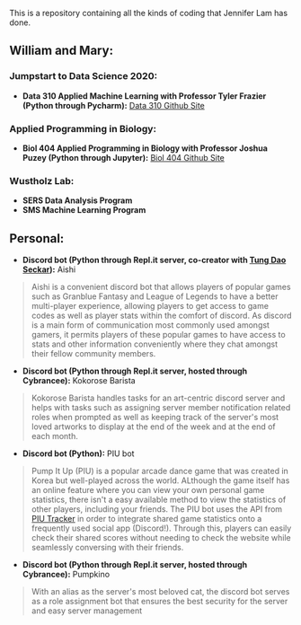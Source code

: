 This is a repository containing all the kinds of coding that Jennifer Lam has done.

## William and Mary:

### Jumpstart to Data Science 2020:
- **Data 310 Applied Machine Learning with Professor Tyler Frazier (Python through Pycharm):** [Data 310 Github Site](https://jlam01.github.io/jlam01-machine-learning/)

### Applied Programming in Biology:
- **Biol 404 Applied Programming in Biology with Professor Joshua Puzey (Python through Jupyter):** [Biol 404 Github Site](https://jlam01.github.io/jlam01-bio/)

### Wustholz Lab:
- **SERS Data Analysis Program**
- **SMS Machine Learning Program**

## Personal:
- **Discord bot (Python through Repl.it server, co-creator with [Tung Dao Seckar](https://www.linkedin.com/in/dao-seckar/)):** Aishi
> Aishi is a convenient discord bot that allows players of popular games such as Granblue Fantasy and League of Legends to have a better multi-player experience, allowing players to get access to game codes as well as player stats within the comfort of discord. As discord is a main form of communication most commonly used amongst gamers, it permits players of these popular games to have access to stats and other information conveniently where they chat amongst their fellow community members.
- **Discord bot (Python through Repl.it server, hosted through Cybrancee):** Kokorose Barista
> Kokorose Barista handles tasks for an art-centric discord server and helps with tasks such as assigning server member notification related roles when prompted as well as keeping track of the server's most loved artworks to display at the end of the week and at the end of each month.
- **Discord bot (Python):** PIU bot
> Pump It Up (PIU) is a popular arcade dance game that was created in Korea but well-played across the world. ALthough the game itself has an online feature where you can view your own personal game statistics, there isn't a easy available method to view the statistics of other players, including your friends. The PIU bot uses the API from [PIU Tracker](https://piutracker.app/) in order to integrate shared game statistics onto a frequently used social app (Discord!). Through this, players can easily check their shared scores without needing to check the website while seamlessly conversing with their friends.
- **Discord bot (Python through Repl.it server, hosted through Cybrancee):** Pumpkino
> With an alias as the server's most beloved cat, the discord bot serves as a role assignment bot that ensures the best security for the server and easy server management


